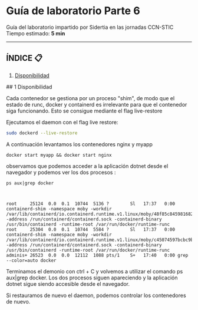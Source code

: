 # Guía de laboratorio Parte 6
Guía del laboratorio impartido por Sidertia en las jornadas CCN-STIC
Tiempo estimado: **5 min**
***
## ÍNDICE 📋
1. [Disponibilidad](#id1)

<div id='id1'></div>
## 1 Disponibilidad

Cada contenedor se gestiona por un proceso "shim", de modo que el estado de runc, docker y containerd es irrelevante para que el contenedor siga funcionando. Esto se consigue mediante el flag live-restore

Ejecutamos el daemon con el flag live restore:
````bash
sudo dockerd --live-restore
````
A continuación levantamos los contenedores nginx y myapp
````
docker start myapp && docker start nginx
````

observamos que podemos acceder a la aplicación dotnet desde el navegador y podemos ver los dos procesos :
````
ps aux|grep docker



root     25124  0.0  0.1  10744  5136 ?        Sl   17:37   0:00 containerd-shim -namespace moby -workdir /var/lib/containerd/io.containerd.runtime.v1.linux/moby/48f85c8459816824cf5ba40d69f0718f5ed263839a7ebbd84d54b378f3aa05c9 -address /run/containerd/containerd.sock -containerd-binary /usr/bin/containerd -runtime-root /var/run/docker/runtime-runc
root     25304  0.0  0.1  10744  5584 ?        Sl   17:37   0:00 containerd-shim -namespace moby -workdir /var/lib/containerd/io.containerd.runtime.v1.linux/moby/c45074597bcbc9be496238eb0cdd2d136b58cf30ca3897764372815794726a62 -address /run/containerd/containerd.sock -containerd-binary /usr/bin/containerd -runtime-root /var/run/docker/runtime-runc
adminis+ 26523  0.0  0.0  12112  1088 pts/1    S+   17:40   0:00 grep --color=auto docker

````

Terminamos el demonio con ctrl + C y volvemos a utilizar el comando ps aux|grep docker. Los dos procesos siguen apareciendo y la aplicación dotnet sigue siendo accesible desde el navegador.

Si restauramos de nuevo el daemon, podemos controlar los contenedores de nuevo.
